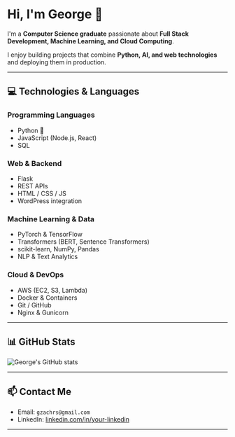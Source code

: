 # Hi, I'm George 👋

I'm a **Computer Science graduate** passionate about **Full Stack Development, Machine Learning, and Cloud Computing**.  

I enjoy building projects that combine **Python, AI, and web technologies** and deploying them in production.

---

## 💻 Technologies & Languages

### Programming Languages
- Python 🐍  
- JavaScript (Node.js, React)  
- SQL  

### Web & Backend
- Flask  
- REST APIs  
- HTML / CSS / JS  
- WordPress integration  

### Machine Learning & Data
- PyTorch & TensorFlow  
- Transformers (BERT, Sentence Transformers)  
- scikit-learn, NumPy, Pandas  
- NLP & Text Analytics  

### Cloud & DevOps
- AWS (EC2, S3, Lambda)  
- Docker & Containers  
- Git / GitHub  
- Nginx & Gunicorn  

---

## 📊 GitHub Stats

![George's GitHub stats](https://github-readme-stats.vercel.app/api?username=<ZaxarhsGe>&show_icons=true&theme=radical)  

---

## 📫 Contact Me
- Email: `gzachrs@gmail.com`  
- LinkedIn: [linkedin.com/in/your-linkedin](https://linkedin.com/in/your-linkedin)  

---

